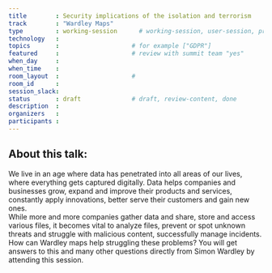 ```yaml
---
title        : Security implications of the isolation and terrorism
track        : "Wardley Maps"
type         : working-session      # working-session, user-session, product-session
technology   :
topics       :                    # for example ["GDPR"]
featured     :                    # review with summit team "yes"
when_day     :
when_time    :
room_layout  :                    #
room_id      : 
session_slack: 
status       : draft              # draft, review-content, done
description  :
organizers   :
participants :
---
```



## About this talk: 

We live in an age where data has penetrated into all areas of our lives, where everything gets captured digitally. Data helps companies and businesses grow, expand and improve their products and services, constantly apply innovations, better serve their customers and gain new ones.  
While more and more companies gather data and share, store and access various files, it becomes vital to analyze files, prevent or spot unknown threats and struggle with malicious content, successfully manage incidents. 
How can Wardley maps help struggling these problems? You will get answers to this and many other questions directly from Simon Wardley by attending this session.
